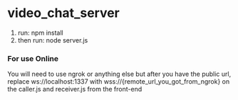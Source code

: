 # video_chat_server

1. run: npm install
2. then run: node server.js

### For use Online

You will need to use ngrok or anything else but after you have the public url, replace ws://localhost:1337 with wss://{remote_url_you_got_from_ngrok} on the caller.js and receiver.js from the front-end
